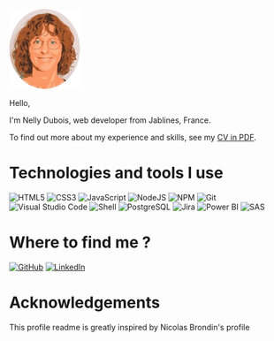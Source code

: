 <!--
**NellyDubois/NellyDubois** is a ✨ _special_ ✨ repository because its `README.md` (this file) appears on your GitHub profile.

Here are some ideas to get you started:
### Hi there 👋

- 🔭 I’m currently working on ...
- 🌱 I’m currently learning ...
- 👯 I’m looking to collaborate on ...
- 🤔 I’m looking for help with ...
- 💬 Ask me about ...
- 📫 How to reach me: ...
- 😄 Pronouns: ...
- ⚡ Fun fact: ...
-->

![Cover](https://github.com/NellyDubois/NellyDubois/blob/main/img/Nel_rognage_ovale-removebg-preview.png)

Hello,

I'm Nelly Dubois, web developer from Jablines, France.

To find out more about my experience and skills, see my [CV in PDF](https://github.com/NellyDubois/NellyDubois/blob/main/img/Nelly%20DUBOIS%20dev%20web.pdf).


# Technologies and tools I use 

![HTML5](https://img.shields.io/badge/HTML5-E34F26?logo=html5&logoColor=white)
![CSS3](https://img.shields.io/badge/CSS3-1572B6?logo=css3&logoColor=white)
![JavaScript](https://img.shields.io/badge/JavaScript-F7DF1E?logo=javascript&logoColor=black)
![NodeJS](https://img.shields.io/badge/NodeJS-339933?logo=node.js&logoColor=white)
![NPM](https://img.shields.io/badge/NPM-CB3837?logo=npm&logoColor=white)
![Git](https://img.shields.io/badge/Git-F05032?logo=git&logoColor=white)
![Visual Studio Code](https://img.shields.io/badge/Visual_Studio_Code-007ACC?logo=visual-studio-code&logoColor=white)
![Shell](https://img.shields.io/badge/Shell-4EAA25?logo=gnu-bash&logoColor=white)
![PostgreSQL](https://img.shields.io/badge/PostgreSQL-336791?logo=postgresql&logoColor=white)
![Jira](https://img.shields.io/badge/Jira-0052CC?logo=jira&logoColor=white)
![Power BI](https://img.shields.io/badge/Power_BI-F2C811?logo=power-bi&logoColor=black)
![SAS](https://img.shields.io/badge/SAS-004990?logo=sas&logoColor=white)

# Where to find me ?

[![GitHub](https://img.shields.io/badge/GitHub-181717?logo=github&logoColor=white)](https://github.com/NellyDubois/)
[![LinkedIn](https://img.shields.io/badge/LinkedIn-0077B5?logo=linkedin&logoColor=white)](https://www.linkedin.com/in/nellydubois/)




# Acknowledgements

This profile readme is greatly inspired by Nicolas Brondin's profile
